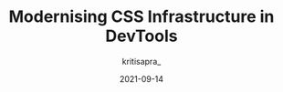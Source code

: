 ---
author: kritisapra_
date: 2021-09-14
publisher: chromedevtools
tags:
  - css
  - tooling
  - user-agents
target_url: https://developer.chrome.com/blog/modernising-css-infra-in-devtools/
title: Modernising CSS Infrastructure in DevTools
---